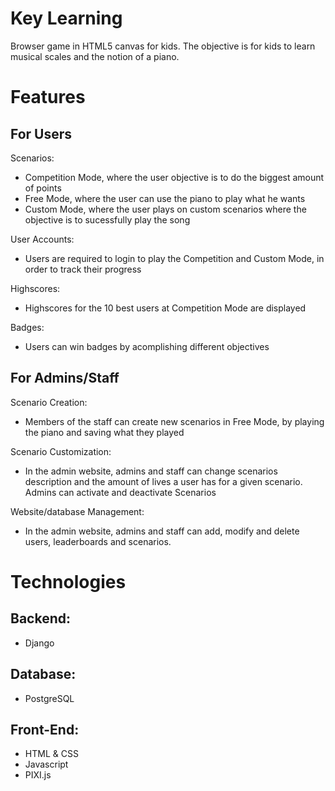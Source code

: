 # Key Learning


Browser game in HTML5 canvas for kids. The objective is for kids to learn musical scales and the notion of a piano.

# Features

## For Users

Scenarios:
- Competition Mode, where the user objective is to do the biggest amount of points
- Free Mode, where the user can use the piano to play what he wants
- Custom Mode, where the user plays on custom scenarios where the objective is to sucessfully play the song

User Accounts:
- Users are required to login to play the Competition and Custom Mode, in order to track their progress

Highscores:
- Highscores for the  10 best users at Competition Mode are displayed

Badges:
- Users can win badges by acomplishing different objectives

## For Admins/Staff

Scenario Creation:
- Members of the staff can create new scenarios in Free Mode, by playing the piano and saving what they played

Scenario Customization:
- In the admin website, admins and staff can change scenarios description and the amount of lives a user has for a given scenario. Admins can activate and deactivate Scenarios

Website/database Management:
- In the admin website, admins and staff can add, modify and delete users, leaderboards and scenarios.

# Technologies

## Backend:
- Django

## Database:
- PostgreSQL

## Front-End:
- HTML & CSS
- Javascript
- PIXI.js

